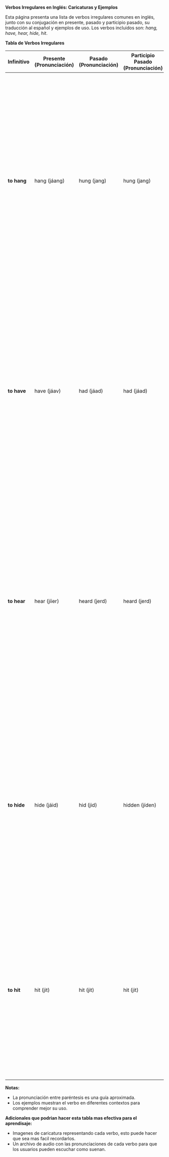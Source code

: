 

**Verbos Irregulares en Inglés: Caricaturas y Ejemplos**

Esta página presenta una lista de verbos irregulares comunes en inglés, junto con su conjugación en presente, pasado y participio pasado, su traducción al español y ejemplos de uso. Los verbos incluidos son: *hang, have, hear, hide, hit*.

**Tabla de Verbos Irregulares**

| Infinitivo | Presente (Pronunciación) | Pasado (Pronunciación) | Participio Pasado (Pronunciación) | Traducción | Ejemplos |
|---|---|---|---|---|---|
| **to hang** | hang (jáang) | hung (jang) | hung (jang) | colgar | Are you going to **hang** that horrible picture on this wall? (¿Vas a colgar ese cuadro horrible en esta pared?) Please come in and **hang** your coat from that hook. (Por favor entra y cuelga tu abrigo de aquel gancho.) Caroline **hung** a flag from her balcony to show her solidarity. (Caroline colgó una bandera de su balcón para mostrar su solidaridad.) |
| **to have** | have (jáav) | had (jáad) | had (jáad) | tener | The Jacksons **have** three small children. (Los Jackson tienen tres hijos pequeños.) Mr. White **had** a lot of money years ago, but now he is very poor. (El señor White tenía mucho dinero hace años, pero ahora él es muy pobre.) Linda **has had** a well-paid job since 2004. (Linda ha tenido un trabajo bien pago desde el año 2004.) |
| **to hear** | hear (jíier) | heard (jerd) | heard (jerd) | oír | The old lady wears a hearing aid because she can't **hear** very well. (La anciana usa un audífono porque ella no puede oír muy bien.) The dog started barking when he **heard** footsteps around the house. (El perro comenzó a ladrar cuando oyó pasos en la casa.) Have you **heard** the latest news on the radio? (¿Ha oído usted las últimas noticias de la radio?) |
| **to hide** | hide (jáid) | hid (jid) | hidden (jíden) | esconder se | The kid was very scared, so he **hid** under the bed. (El niño estaba muy asustado, entonces se escondió bajo la cama.) The burglar was **hiding** from the police in the basement. (El ladrón se estaba escondiendo de la policía en el sótano.) What have you **hidden** in that box, Sam? (¿Qué has escondido en esa caja, Sam?) |
| **to hit** | hit (jit) | hit (jit) | hit (jit) | golpear, pegar | That tennis player **hits** the ball very hard. (Ese jugador de tenis golpea la pelota muy fuerte.) Amanda has never **hit** any of her children. (Amanda nunca le ha pegado a ninguno de sus hijos.) The old man **hit** the thief on the head with his walking stick. (El anciano golpeó al ladrón en la cabeza con su bastón.) |

**Notas:**

*   La pronunciación entre paréntesis es una guía aproximada.
*   Los ejemplos muestran el verbo en diferentes contextos para comprender mejor su uso.

**Adicionales que podrian hacer esta tabla mas efectiva para el aprendisaje:**
* Imagenes de caricatura representando cada verbo, esto puede hacer que sea mas facil recordarlos.
* Un archivo de audio con las pronunciaciones de cada verbo para que los usuarios pueden escuchar como suenan.
